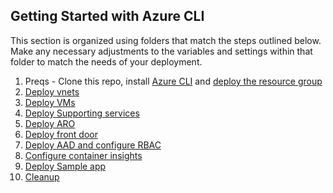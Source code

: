 ## Getting Started with Azure CLI

This section is organized using folders that match the steps outlined below. Make any necessary adjustments to the variables and settings within that folder to match the needs of your deployment.

1. Preqs - Clone this repo, install [Azure CLI](https://docs.microsoft.com/en-us/cli/azure/install-azure-cli) and [deploy the resource group](./01-rg.md)
2. [Deploy vnets](./02-vnets.md)
3. [Deploy VMs](./03-vm.md)
4. [Deploy Supporting services](./04-supporting-services.md)
5. [Deploy ARO](./05-aro.md)
6. [Deploy front door](./06-frontdoor.md)
7. [Deploy AAD and configure RBAC](./07-aad.md)
8. [Configure container insights](./08-container-insights.md)
1. [Deploy Sample app](./09-app-deployment.md)
1. [Cleanup]()